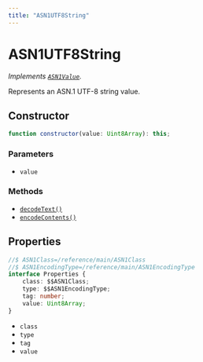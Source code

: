 ```yaml
---
title: "ASN1UTF8String"
---
```


# ASN1UTF8String

_Implements [`ASN1Value`](/reference/main/ASN1Value)._

Represents an ASN.1 UTF-8 string value.

## Constructor

```ts
function constructor(value: Uint8Array): this;
```

### Parameters

- `value`

### Methods

- [`decodeText()`](/reference/main/ASN1UTF8String/decodeText)
- [`encodeContents()`](/reference/main/ASN1UTF8String/encodeContents)

## Properties

```ts
//$ ASN1Class=/reference/main/ASN1Class
//$ ASN1EncodingType=/reference/main/ASN1EncodingType
interface Properties {
	class: $$ASN1Class;
	type: $$ASN1EncodingType;
	tag: number;
	value: Uint8Array;
}
```

- `class`
- `type`
- `tag`
- `value`
